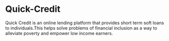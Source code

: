 # Quick-Credit

Quick Credit is an online lending platform that provides short term soft loans to individuals.This
helps solve problems of financial inclusion as a way to alleviate poverty and empower low
income earners.
